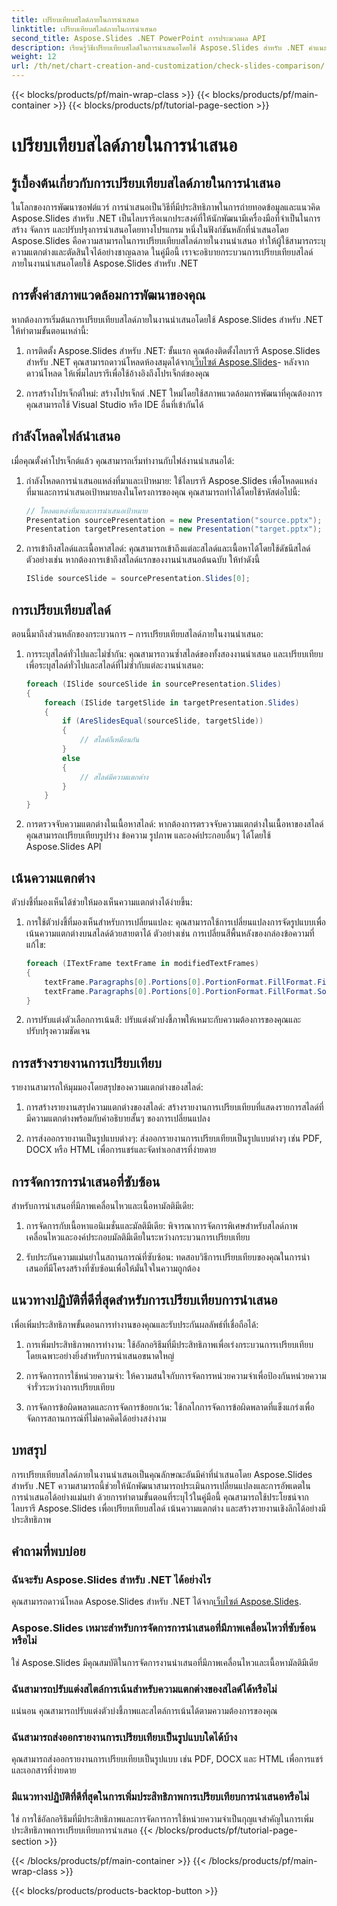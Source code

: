 ```yaml
---
title: เปรียบเทียบสไลด์ภายในการนำเสนอ
linktitle: เปรียบเทียบสไลด์ภายในการนำเสนอ
second_title: Aspose.Slides .NET PowerPoint การประมวลผล API
description: เรียนรู้วิธีเปรียบเทียบสไลด์ในการนำเสนอโดยใช้ Aspose.Slides สำหรับ .NET คำแนะนำทีละขั้นตอนพร้อมซอร์สโค้ดเพื่อการเปรียบเทียบที่แม่นยำ
weight: 12
url: /th/net/chart-creation-and-customization/check-slides-comparison/
---
```


{{< blocks/products/pf/main-wrap-class >}}
{{< blocks/products/pf/main-container >}}
{{< blocks/products/pf/tutorial-page-section >}}

# เปรียบเทียบสไลด์ภายในการนำเสนอ


## รู้เบื้องต้นเกี่ยวกับการเปรียบเทียบสไลด์ภายในการนำเสนอ

ในโลกของการพัฒนาซอฟต์แวร์ การนำเสนอเป็นวิธีที่มีประสิทธิภาพในการถ่ายทอดข้อมูลและแนวคิด Aspose.Slides สำหรับ .NET เป็นไลบรารีอเนกประสงค์ที่ให้นักพัฒนามีเครื่องมือที่จำเป็นในการสร้าง จัดการ และปรับปรุงการนำเสนอโดยทางโปรแกรม หนึ่งในฟังก์ชันหลักที่นำเสนอโดย Aspose.Slides คือความสามารถในการเปรียบเทียบสไลด์ภายในงานนำเสนอ ทำให้ผู้ใช้สามารถระบุความแตกต่างและตัดสินใจได้อย่างชาญฉลาด ในคู่มือนี้ เราจะอธิบายกระบวนการเปรียบเทียบสไลด์ภายในงานนำเสนอโดยใช้ Aspose.Slides สำหรับ .NET

## การตั้งค่าสภาพแวดล้อมการพัฒนาของคุณ

หากต้องการเริ่มต้นการเปรียบเทียบสไลด์ภายในงานนำเสนอโดยใช้ Aspose.Slides สำหรับ .NET ให้ทำตามขั้นตอนเหล่านี้:

1.  การติดตั้ง Aspose.Slides สำหรับ .NET: ขั้นแรก คุณต้องติดตั้งไลบรารี Aspose.Slides สำหรับ .NET คุณสามารถดาวน์โหลดห้องสมุดได้จาก[เว็บไซต์ Aspose.Slides](https://releases.aspose.com/slides/net/)- หลังจากดาวน์โหลด ให้เพิ่มไลบรารีเพื่อใช้อ้างอิงถึงโปรเจ็กต์ของคุณ

2. การสร้างโปรเจ็กต์ใหม่: สร้างโปรเจ็กต์ .NET ใหม่โดยใช้สภาพแวดล้อมการพัฒนาที่คุณต้องการ คุณสามารถใช้ Visual Studio หรือ IDE อื่นที่เข้ากันได้

## กำลังโหลดไฟล์นำเสนอ

เมื่อคุณตั้งค่าโปรเจ็กต์แล้ว คุณสามารถเริ่มทำงานกับไฟล์งานนำเสนอได้:

1. กำลังโหลดการนำเสนอแหล่งที่มาและเป้าหมาย:
   ใช้ไลบรารี Aspose.Slides เพื่อโหลดแหล่งที่มาและการนำเสนอเป้าหมายลงในโครงการของคุณ คุณสามารถทำได้โดยใช้รหัสต่อไปนี้:

   ```csharp
   // โหลดแหล่งที่มาและการนำเสนอเป้าหมาย
   Presentation sourcePresentation = new Presentation("source.pptx");
   Presentation targetPresentation = new Presentation("target.pptx");
   ```

2. การเข้าถึงสไลด์และเนื้อหาสไลด์:
   คุณสามารถเข้าถึงแต่ละสไลด์และเนื้อหาได้โดยใช้ดัชนีสไลด์ ตัวอย่างเช่น หากต้องการเข้าถึงสไลด์แรกของงานนำเสนอต้นฉบับ ให้ทำดังนี้

   ```csharp
   ISlide sourceSlide = sourcePresentation.Slides[0];
   ```

## การเปรียบเทียบสไลด์

ตอนนี้มาถึงส่วนหลักของกระบวนการ – การเปรียบเทียบสไลด์ภายในงานนำเสนอ:

1. การระบุสไลด์ทั่วไปและไม่ซ้ำกัน:
   คุณสามารถวนซ้ำสไลด์ของทั้งสองงานนำเสนอ และเปรียบเทียบเพื่อระบุสไลด์ทั่วไปและสไลด์ที่ไม่ซ้ำกับแต่ละงานนำเสนอ:

   ```csharp
   foreach (ISlide sourceSlide in sourcePresentation.Slides)
   {
       foreach (ISlide targetSlide in targetPresentation.Slides)
       {
           if (AreSlidesEqual(sourceSlide, targetSlide))
           {
               // สไลด์ก็เหมือนกัน
           }
           else
           {
               // สไลด์มีความแตกต่าง
           }
       }
   }
   ```

2. การตรวจจับความแตกต่างในเนื้อหาสไลด์:
   หากต้องการตรวจจับความแตกต่างในเนื้อหาของสไลด์ คุณสามารถเปรียบเทียบรูปร่าง ข้อความ รูปภาพ และองค์ประกอบอื่นๆ ได้โดยใช้ Aspose.Slides API

## เน้นความแตกต่าง

ตัวบ่งชี้ที่มองเห็นได้ช่วยให้มองเห็นความแตกต่างได้ง่ายขึ้น:

1. การใช้ตัวบ่งชี้ที่มองเห็นสำหรับการเปลี่ยนแปลง:
   คุณสามารถใช้การเปลี่ยนแปลงการจัดรูปแบบเพื่อเน้นความแตกต่างบนสไลด์ด้วยสายตาได้ ตัวอย่างเช่น การเปลี่ยนสีพื้นหลังของกล่องข้อความที่แก้ไข:

   ```csharp
   foreach (ITextFrame textFrame in modifiedTextFrames)
   {
       textFrame.Paragraphs[0].Portions[0].PortionFormat.FillFormat.FillType = FillType.Solid;
       textFrame.Paragraphs[0].Portions[0].PortionFormat.FillFormat.SolidFillColor.Color = Color.Yellow;
   }
   ```

2. การปรับแต่งตัวเลือกการเน้นสี:
   ปรับแต่งตัวบ่งชี้ภาพให้เหมาะกับความต้องการของคุณและปรับปรุงความชัดเจน

## การสร้างรายงานการเปรียบเทียบ

รายงานสามารถให้มุมมองโดยสรุปของความแตกต่างของสไลด์:

1. การสร้างรายงานสรุปความแตกต่างของสไลด์:
   สร้างรายงานการเปรียบเทียบที่แสดงรายการสไลด์ที่มีความแตกต่างพร้อมกับคำอธิบายสั้นๆ ของการเปลี่ยนแปลง

2. การส่งออกรายงานเป็นรูปแบบต่างๆ:
   ส่งออกรายงานการเปรียบเทียบเป็นรูปแบบต่างๆ เช่น PDF, DOCX หรือ HTML เพื่อการแชร์และจัดทำเอกสารที่ง่ายดาย

## การจัดการการนำเสนอที่ซับซ้อน

สำหรับการนำเสนอที่มีภาพเคลื่อนไหวและเนื้อหามัลติมีเดีย:

1. การจัดการกับเนื้อหาแอนิเมชั่นและมัลติมีเดีย:
   พิจารณาการจัดการพิเศษสำหรับสไลด์ภาพเคลื่อนไหวและองค์ประกอบมัลติมีเดียในระหว่างกระบวนการเปรียบเทียบ

2. รับประกันความแม่นยำในสถานการณ์ที่ซับซ้อน:
   ทดสอบวิธีการเปรียบเทียบของคุณในการนำเสนอที่มีโครงสร้างที่ซับซ้อนเพื่อให้มั่นใจในความถูกต้อง

## แนวทางปฏิบัติที่ดีที่สุดสำหรับการเปรียบเทียบการนำเสนอ

เพื่อเพิ่มประสิทธิภาพขั้นตอนการทำงานของคุณและรับประกันผลลัพธ์ที่เชื่อถือได้:

1. การเพิ่มประสิทธิภาพการทำงาน:
   ใช้อัลกอริธึมที่มีประสิทธิภาพเพื่อเร่งกระบวนการเปรียบเทียบ โดยเฉพาะอย่างยิ่งสำหรับการนำเสนอขนาดใหญ่

2. การจัดการการใช้หน่วยความจำ:
   ให้ความสนใจกับการจัดการหน่วยความจำเพื่อป้องกันหน่วยความจำรั่วระหว่างการเปรียบเทียบ

3. การจัดการข้อผิดพลาดและการจัดการข้อยกเว้น:
   ใช้กลไกการจัดการข้อผิดพลาดที่แข็งแกร่งเพื่อจัดการสถานการณ์ที่ไม่คาดคิดได้อย่างสง่างาม

## บทสรุป

การเปรียบเทียบสไลด์ภายในงานนำเสนอเป็นคุณลักษณะอันมีค่าที่นำเสนอโดย Aspose.Slides สำหรับ .NET ความสามารถนี้ช่วยให้นักพัฒนาสามารถประเมินการเปลี่ยนแปลงและการอัพเดตในการนำเสนอได้อย่างแม่นยำ ด้วยการทำตามขั้นตอนที่ระบุไว้ในคู่มือนี้ คุณสามารถใช้ประโยชน์จากไลบรารี Aspose.Slides เพื่อเปรียบเทียบสไลด์ เน้นความแตกต่าง และสร้างรายงานเชิงลึกได้อย่างมีประสิทธิภาพ

## คำถามที่พบบ่อย

### ฉันจะรับ Aspose.Slides สำหรับ .NET ได้อย่างไร

 คุณสามารถดาวน์โหลด Aspose.Slides สำหรับ .NET ได้จาก[เว็บไซต์ Aspose.Slides](https://releases.aspose.com/slides/net/).

### Aspose.Slides เหมาะสำหรับการจัดการการนำเสนอที่มีภาพเคลื่อนไหวที่ซับซ้อนหรือไม่

ใช่ Aspose.Slides มีคุณสมบัติในการจัดการงานนำเสนอที่มีภาพเคลื่อนไหวและเนื้อหามัลติมีเดีย

### ฉันสามารถปรับแต่งสไตล์การเน้นสำหรับความแตกต่างของสไลด์ได้หรือไม่

แน่นอน คุณสามารถปรับแต่งตัวบ่งชี้ภาพและสไตล์การเน้นได้ตามความต้องการของคุณ

### ฉันสามารถส่งออกรายงานการเปรียบเทียบเป็นรูปแบบใดได้บ้าง

คุณสามารถส่งออกรายงานการเปรียบเทียบเป็นรูปแบบ เช่น PDF, DOCX และ HTML เพื่อการแชร์และเอกสารที่ง่ายดาย

### มีแนวทางปฏิบัติที่ดีที่สุดในการเพิ่มประสิทธิภาพการเปรียบเทียบการนำเสนอหรือไม่

ใช่ การใช้อัลกอริธึมที่มีประสิทธิภาพและการจัดการการใช้หน่วยความจำเป็นกุญแจสำคัญในการเพิ่มประสิทธิภาพการเปรียบเทียบการนำเสนอ
{{< /blocks/products/pf/tutorial-page-section >}}

{{< /blocks/products/pf/main-container >}}
{{< /blocks/products/pf/main-wrap-class >}}

{{< blocks/products/products-backtop-button >}}
